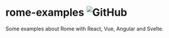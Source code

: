 # rome-examples ![GitHub](https://img.shields.io/github/license/iam-frankqiu/rome-examples)
Some examples about Rome with React, Vue, Angular and Svelte.

